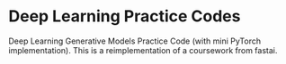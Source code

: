 # Deep Learning Practice Codes
Deep Learning Generative Models Practice Code (with mini PyTorch implementation). This is a reimplementation of a coursework from fastai.
